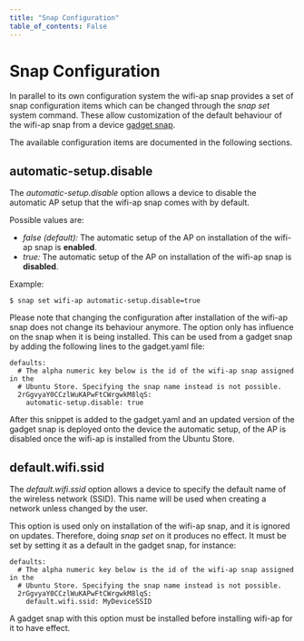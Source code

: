 ```yaml
---
title: "Snap Configuration"
table_of_contents: False
---
```


# Snap Configuration

In parallel to its own configuration system the wifi-ap snap provides a set of
snap configuration items which can be changed through the *snap set* system
command. These allow customization of the default behaviour of the wifi-ap snap
from a device [gadget snap](https://docs.ubuntu.com/core/en/reference/gadget).

The available configuration items are documented in the following sections.

## automatic-setup.disable

The *automatic-setup.disable* option allows a device to disable the automatic
AP setup that the wifi-ap snap comes with by default.

Possible values are:

 * *false (default):* The automatic setup of the AP on installation of the wifi-ap
   snap is **enabled**.
 * *true:* The automatic setup of the AP on installation of the wifi-ap snap is
   **disabled**.

Example:

```
$ snap set wifi-ap automatic-setup.disable=true
```

Please note that changing the configuration after installation of the wifi-ap
snap does not change its behaviour anymore. The option only has influence on the
snap when it is being installed. This can be used from a gadget snap by adding the
following lines to the gadget.yaml file:

```
defaults:
  # The alpha numeric key below is the id of the wifi-ap snap assigned in the
  # Ubuntu Store. Specifying the snap name instead is not possible.
  2rGgvyaY0CCzlWuKAPwFtCWrgwkM8lqS:
    automatic-setup.disable: true
```

After this snippet is added to the gadget.yaml and an updated version of the
gadget snap is deployed onto the device the automatic setup, of the AP is disabled
once the wifi-ap is installed from the Ubuntu Store.

## default.wifi.ssid

The *default.wifi.ssid* option allows a device to specify the default name of
the wireless network (SSID). This name will be used when creating a network
unless changed by the user.

This option is used only on installation of the wifi-ap snap, and it is ignored
on updates. Therefore, doing *snap set* on it produces no effect.  It must be
set by setting it as a default in the gadget snap, for instance:

```
defaults:
  # The alpha numeric key below is the id of the wifi-ap snap assigned in the
  # Ubuntu Store. Specifying the snap name instead is not possible.
  2rGgvyaY0CCzlWuKAPwFtCWrgwkM8lqS:
    default.wifi.ssid: MyDeviceSSID
```

A gadget snap with this option must be installed before installing wifi-ap for
it to have effect.
